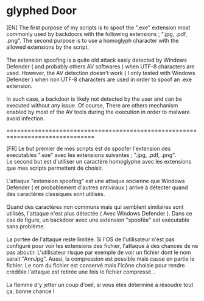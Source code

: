 # glyphed Door

[EN] The first purpose of my scripts is to spoof the ".exe" extension most commonly used by backdoors with the following extensions ; ".jpg, .pdf, .png". The second purpose is to use a homoglyph character with the allowed extensions by the script.<br/><br/>The extension spoofing is a quite old attack easly detected by Windows Defender ( and probably others AV softwares ) when UTF-8 characters are used. However, the AV detection doesn't work ( I only tested with Windows Defender ) when non UTF-8 characters are used in order to spoof an .exe extension.<br/><br/>In such case, a backdoor is likely not detected by the user and can be executed without any issue. Of course, There are others mechanism enabled by most of the AV tools during the execution in order to malware avoid infection.  

===============================================================================

[FR] Le but premier de mes scripts est de spoofer l'extension des executables ".exe" avec les extensions suivantes ; ".jpg, .pdf, .png".<br/>Le second but est d'utiliser un caractère homoglyphe avec les extensions que mes scripts permettent de choisir.<br/><br/>L'attaque "extension spoofing" est une attaque ancienne que Windows Defender ( et probablement d'autres antiviraux ) arrive à détecter quand des caractères classiques sont utilisés.<br/><br/>Quand des caractères non communs mais qui semblent similaires sont utilisés, l'attaque n'est plus détectée ( Avec Windows Defender ). Dans ce cas de figure, un backdoor avec une extension "spoofée" est exécutable sans problème.<br/><br/>La portée de l'attaque reste limitée. Si l'OS de l'utilisateur n'est pas configuré pour voir les extensions des fichier, l'attaque à des chances de ne pas aboutir. L'utilisateur risque par exemple de voir un fichier dont le nom serait "AnnJpg". Aussi, la compression est possible mais casse en partie le fichier. Le nom du fichier est conservé mais l'icône choisie pour rendre crédible l'attaque est retirée une fois le fichier compressé... <br/><br/>La flemme d'y jetter un coup d'oeil, si vous étes déterminé à résoudre tout ça, bonne chance ! 
